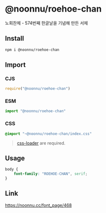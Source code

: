# @noonnu/roehoe-chan
노회찬체 - 574번째 한글날을 기념해 만든 서체

## Install
```sh
npm i @noonnu/roehoe-chan
```
## Import
### CJS
```js
require("@noonnu/roehoe-chan")
```
### ESM
```js
import "@noonnu/roehoe-chan"
```
### CSS 
```css
@import "~@noonnu/roehoe-chan/index.css"
```
> [css-loader](https://github.com/webpack-contrib/css-loader) are required.

## Usage
```css
body {
    font-family: "ROEHOE-CHAN", serif;
}
```

## Link
https://noonnu.cc/font_page/468